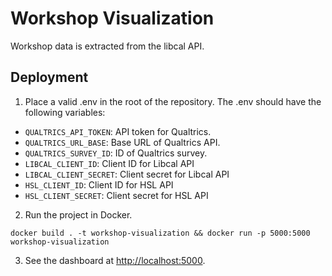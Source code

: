 # Workshop Visualization

Workshop data is extracted from the libcal API.

## Deployment 

1. Place a valid .env in the root of the repository. The .env should have the following variables:
- `QUALTRICS_API_TOKEN`: API token for Qualtrics.
- `QUALTRICS_URL_BASE`: Base URL of Qualtrics API.
- `QUALTRICS_SURVEY_ID`: ID of Qualtrics survey.
- `LIBCAL_CLIENT_ID`: Client ID for Libcal API
- `LIBCAL_CLIENT_SECRET`: Client secret for Libcal API
- `HSL_CLIENT_ID`: Client ID for HSL API
- `HSL_CLIENT_SECRET`: Client secret for HSL API

2. Run the project in Docker.

```
docker build . -t workshop-visualization && docker run -p 5000:5000 workshop-visualization
```

3. See the dashboard at [http://localhost:5000](http://localhost:5000).

